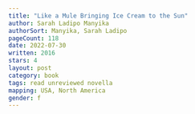 ```yaml
---
title: "Like a Mule Bringing Ice Cream to the Sun"
author: Sarah Ladipo Manyika
authorSort: Manyika, Sarah Ladipo
pageCount: 118
date: 2022-07-30
written: 2016
stars: 4
layout: post
category: book
tags: read unreviewed novella
mapping: USA, North America
gender: f
---
```

